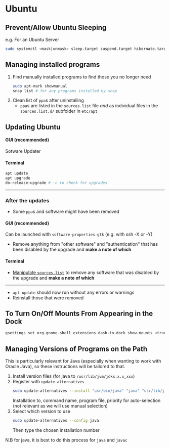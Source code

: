 # Ubuntu

## Prevent/Allow Ubuntu Sleeping
e.g. For an Ubuntu Server
```bash
sudo systemctl <mask|unmask> sleep.target suspend.target hibernate.target hybrid-sleep.target
```

## Managing installed programs
1. Find manually installed programs to find those you no longer need
    ```bash
    sudo apt-mark showmanual
    snap list # for any programs installed by snap
    ```
2. Clean list of `ppa`s after uninstalling
    * `ppa`s are listed in the `sources.list` file *and* as individual files in the `sources.list.d/` subfolder in `etc/apt`

## Updating Ubuntu
#### GUI (recommended)
Sotware Updater

#### Terminal
```bash
apt update
apt upgrade
do-release-upgrade # -c to check for upgrades
```

---

### After the updates
* Some `ppa`s and software might have been removed
#### GUI (recommended)
Can be launched with `software-properties-gtk` (e.g. with ssh -X or -Y)
* Remove anything from "other software" and "authentication" that has been disabled by the upgrade and **make a note of which**

#### Terminal
* [Manipulate `sources.list`](#managing-installed-programs) to remove any software that was disabled by the upgrade and **make a note of which**

---
* `apt update` should now run without any errors or warnings
* Reinstall those that were removed

## To Turn On/Off Mounts From Appearing in the Dock
```bash
gsettings set org.gnome.shell.extensions.dash-to-dock show-mounts <true|false>
```

## Managing Versions of Programs on the Path
This is particularly relevant for Java (especially when wanting to work with Oracle Java), so these instructions will be tailored to that.

1. Install version files (for java to `/usr/lib/jvm/jdkx.x.x_xxx`)
2. Register with `update-alternatives`
    ```bash
    sudo update-alternatives --install "usr/bin/java" "java" "usr/lib/jvm/jdkx.x.x_xxx/bin/java" 1
    ```
    Installation to, command name, program file, priority for auto-selection (not relevant as we will use manual selection)
3. Select which version to use
    ```bash
    sudo update-alternatives --config java
    ```
    Then type the chosen installation number

N.B for java, it is best to do this process for `java` and `javac`
